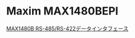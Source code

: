 # Maxim MAX1480BEPI

[MAX1480B RS-485/RS-422データインタフェース](https://www.maximintegrated.com/jp/products/interface/transceivers/MAX1480B.html/product-details/tabs-1)